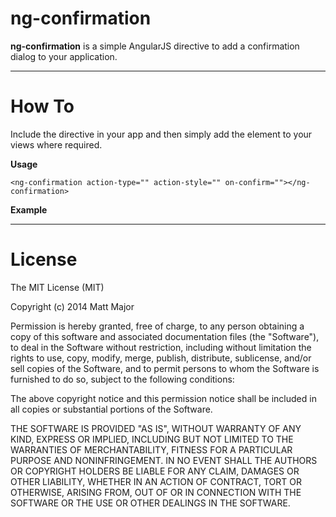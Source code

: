 ng-confirmation
====


**ng-confirmation** is a simple AngularJS directive to add a confirmation dialog to your application.

----------

How To
========

Include the directive in your app and then simply add the element to your views where required.

**Usage**
```
<ng-confirmation action-type="" action-style="" on-confirm=""></ng-confirmation>
```

**Example**
<ng-confirmation action-type="Save" action-style="success" on-confirm="saveData()"></ng-confirmation>

----------

License
========

The MIT License (MIT)

Copyright (c) 2014 Matt Major

Permission is hereby granted, free of charge, to any person obtaining a copy of this software and associated documentation files (the "Software"), to deal in the Software without restriction, including without limitation the rights to use, copy, modify, merge, publish, distribute, sublicense, and/or sell copies of the Software, and to permit persons to whom the Software is furnished to do so, subject to the following conditions:

The above copyright notice and this permission notice shall be included in all copies or substantial portions of the Software.

THE SOFTWARE IS PROVIDED "AS IS", WITHOUT WARRANTY OF ANY KIND, EXPRESS OR IMPLIED, INCLUDING BUT NOT LIMITED TO THE WARRANTIES OF MERCHANTABILITY, FITNESS FOR A PARTICULAR PURPOSE AND NONINFRINGEMENT. IN NO EVENT SHALL THE AUTHORS OR COPYRIGHT HOLDERS BE LIABLE FOR ANY CLAIM, DAMAGES OR OTHER LIABILITY, WHETHER IN AN ACTION OF CONTRACT, TORT OR OTHERWISE, ARISING FROM, OUT OF OR IN CONNECTION WITH THE SOFTWARE OR THE USE OR OTHER DEALINGS IN THE SOFTWARE.